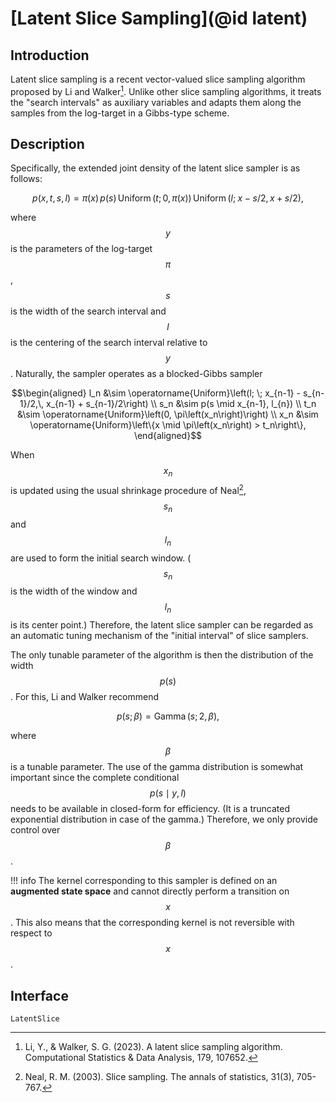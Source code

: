 
# [Latent Slice Sampling](@id latent)

## Introduction
Latent slice sampling is a recent vector-valued slice sampling algorithm proposed by Li and Walker[^LW2023].
Unlike other slice sampling algorithms, it treats the "search intervals" as auxiliary variables and adapts them along the samples from the log-target in a Gibbs-type scheme.

## Description
Specifically, the extended joint density of the latent slice sampler is as follows:

```math
    p(x, t, s, l) = \pi(x) \, p(s) \, \operatorname{Uniform}\left(t; 0, \pi\left(x\right)\right) \, \operatorname{Uniform}\left(l; \; x - s/2,\, x + s/2\right),
```
where $$y$$ is the parameters of the log-target $$\pi$$, $$s$$ is the width of the search interval and $$l$$ is the centering of the search interval relative to $$y$$.
Naturally, the sampler operates as a blocked-Gibbs sampler 
```math
\begin{aligned}
l_n &\sim \operatorname{Uniform}\left(l; \; x_{n-1} - s_{n-1}/2,\, x_{n-1} + s_{n-1}/2\right) \\
s_n &\sim p(s \mid x_{n-1}, l_{n}) \\
t_n &\sim \operatorname{Uniform}\left(0, \pi\left(x_n\right)\right) \\
x_n &\sim \operatorname{Uniform}\left\{x \mid \pi\left(x_n\right) > t_n\right\},
\end{aligned}
```
When $$x_n$$ is updated using the usual shrinkage procedure of Neal[^N2003], $$s_n$$ and $$l_n$$ are used to form the initial search window.
($$s_n$$ is the width of the window and $$l_n$$ is its center point.)
Therefore, the latent slice sampler can be regarded as an automatic tuning mechanism of the "initial interval" of slice samplers.

The only tunable parameter of the algorithm is then the distribution of the width $$p(s)$$.
For this, Li and Walker recommend
```math
    p(s; \beta) = \operatorname{Gamma}(s; 2, \beta),
```
where $$\beta$$ is a tunable parameter.
The use of the gamma distribution is somewhat important since the complete conditional $$p(s \mid y, l)$$ needs to be available in closed-form for efficiency. 
(It is a truncated exponential distribution in case of the gamma.)
Therefore, we only provide control over $$\beta$$.

!!! info
    The kernel corresponding to this sampler is defined on an **augmented state space** and cannot directly perform a transition on $$x$$.
    This also means that the corresponding kernel is not reversible with respect to $$x$$.
	
## Interface


```@docs
LatentSlice
```

[^LW2023]: Li, Y., & Walker, S. G. (2023). A latent slice sampling algorithm. Computational Statistics & Data Analysis, 179, 107652.
[^N2003]: Neal, R. M. (2003). Slice sampling. The annals of statistics, 31(3), 705-767.
